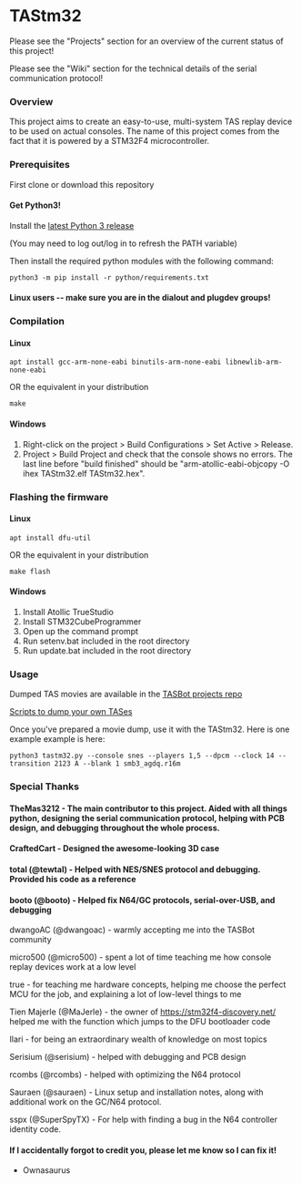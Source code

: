 # TAStm32
Please see the "Projects" section for an overview of the current status of this project!

Please see the "Wiki" section for the technical details of the serial communication protocol!

### Overview

This project aims to create an easy-to-use, multi-system TAS replay device to be used on actual consoles. The name of this project comes from the fact that it is powered by a STM32F4 microcontroller.

### Prerequisites

First clone or download this repository

#### Get Python3!
Install the [latest Python 3 release](https://www.python.org/downloads/)

(You may need to log out/log in to refresh the PATH variable)

Then install the required python modules with the following command:

    python3 -m pip install -r python/requirements.txt
    
#### Linux users -- make sure you are in the dialout and plugdev groups!
    
### Compilation

#### Linux
    apt install gcc-arm-none-eabi binutils-arm-none-eabi libnewlib-arm-none-eabi
OR the equivalent in your distribution

    make

#### Windows

1. Right-click on the project > Build Configurations > Set Active > Release.
1. Project > Build Project and check that the console shows no errors. The last line before "build finished" should be "arm-atollic-eabi-objcopy -O ihex TAStm32.elf TAStm32.hex".

### Flashing the firmware

#### Linux
    apt install dfu-util
OR the equivalent in your distribution

    make flash

#### Windows
1. Install Atollic TrueStudio
1. Install STM32CubeProgrammer
1. Open up the command prompt
1. Run setenv.bat included in the root directory
1. Run update.bat included in the root directory

### Usage

Dumped TAS movies are available in the [TASBot projects repo](https://github.com/dwangoac/TASBot-Projects/tree/master/replayfiles)

[Scripts to dump your own TASes](https://github.com/dwangoac/TASBot-Projects/blob/master/Dump_Scripts/)

Once you've prepared a movie dump, use it with the TAStm32. Here is one example example is here:

    python3 tastm32.py --console snes --players 1,5 --dpcm --clock 14 --transition 2123 A --blank 1 smb3_agdq.r16m

### Special Thanks
#### TheMas3212 - The main contributor to this project. Aided with all things python, designing the serial communication protocol, helping with PCB design, and debugging throughout the whole process.
#### CraftedCart - Designed the awesome-looking 3D case
#### total (@tewtal) - Helped with NES/SNES protocol and debugging. Provided his code as a reference
#### booto (@booto) - Helped fix N64/GC protocols, serial-over-USB, and debugging

dwangoAC (@dwangoac) - warmly accepting me into the TASBot community

micro500 (@micro500) - spent a lot of time teaching me how console replay devices work at a low level

true - for teaching me hardware concepts, helping me choose the perfect MCU for the job, and explaining a lot of low-level things to me

Tien Majerle (@MaJerle) - the owner of https://stm32f4-discovery.net/ helped me with the function which jumps to the DFU bootloader code

Ilari - for being an extraordinary wealth of knowledge on most topics

Serisium (@serisium) - helped with debugging and PCB design

rcombs (@rcombs) - helped with optimizing the N64 protocol

Sauraen (@sauraen) - Linux setup and installation notes, along with additional work on the GC/N64 protocol.

sspx (@SuperSpyTX) - For help with finding a bug in the N64 controller identity code.

#### If I accidentally forgot to credit you, please let me know so I can fix it!

 - Ownasaurus
